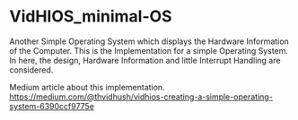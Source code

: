 # VidHIOS_minimal-OS
Another Simple Operating System which displays the Hardware Information of the Computer.
This is the Implementation for a simple Operating System.
In here, the design, Hardware Information and little Interrupt Handling are considered.

Medium article about this implementation. https://medium.com/@thvidhush/vidhios-creating-a-simple-operating-system-6390ccf9775e
